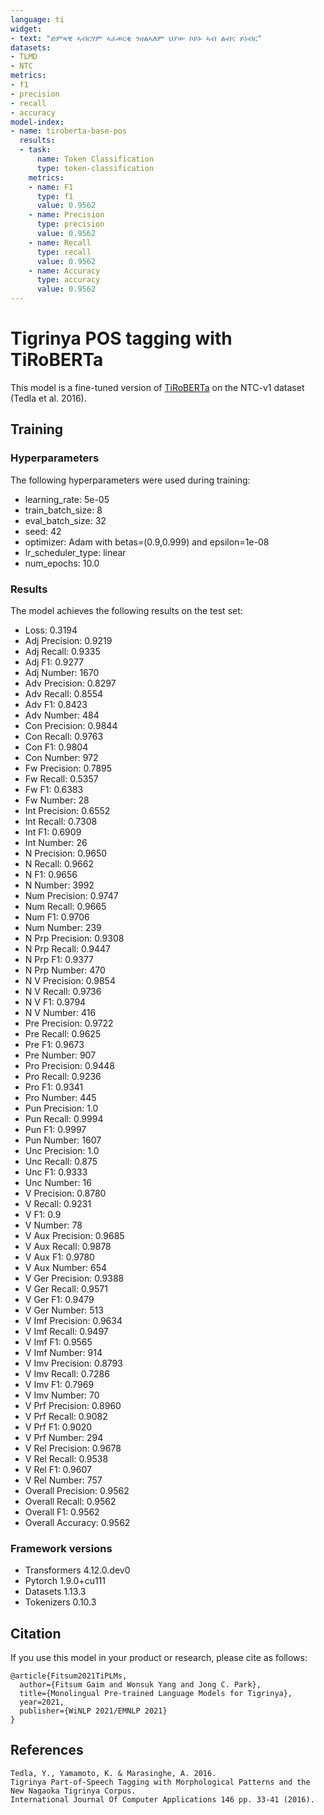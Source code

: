 ```yaml
---
language: ti
widget:
- text: "ድምጻዊ ኣብርሃም ኣፈወርቂ ንዘልኣለም ህያው ኮይኑ ኣብ ልብና ይነብር"
datasets:
- TLMD
- NTC
metrics:
- f1
- precision
- recall
- accuracy
model-index:
- name: tiroberta-base-pos
  results:
  - task:
      name: Token Classification
      type: token-classification
    metrics:
    - name: F1
      type: f1
      value: 0.9562
    - name: Precision
      type: precision
      value: 0.9562
    - name: Recall
      type: recall
      value: 0.9562
    - name: Accuracy
      type: accuracy
      value: 0.9562
---
```



# Tigrinya POS tagging with TiRoBERTa

This model is a fine-tuned version of [TiRoBERTa](https://huggingface.co/fgaim/tiroberta) on the NTC-v1 dataset (Tedla et al. 2016).

## Training

### Hyperparameters

The following hyperparameters were used during training:
- learning_rate: 5e-05
- train_batch_size: 8
- eval_batch_size: 32
- seed: 42
- optimizer: Adam with betas=(0.9,0.999) and epsilon=1e-08
- lr_scheduler_type: linear
- num_epochs: 10.0

### Results

The model achieves the following results on the test set:
- Loss: 0.3194
- Adj Precision: 0.9219
- Adj Recall: 0.9335
- Adj F1: 0.9277
- Adj Number: 1670
- Adv Precision: 0.8297
- Adv Recall: 0.8554
- Adv F1: 0.8423
- Adv Number: 484
- Con Precision: 0.9844
- Con Recall: 0.9763
- Con F1: 0.9804
- Con Number: 972
- Fw Precision: 0.7895
- Fw Recall: 0.5357
- Fw F1: 0.6383
- Fw Number: 28
- Int Precision: 0.6552
- Int Recall: 0.7308
- Int F1: 0.6909
- Int Number: 26
- N Precision: 0.9650
- N Recall: 0.9662
- N F1: 0.9656
- N Number: 3992
- Num Precision: 0.9747
- Num Recall: 0.9665
- Num F1: 0.9706
- Num Number: 239
- N Prp Precision: 0.9308
- N Prp Recall: 0.9447
- N Prp F1: 0.9377
- N Prp Number: 470
- N V Precision: 0.9854
- N V Recall: 0.9736
- N V F1: 0.9794
- N V Number: 416
- Pre Precision: 0.9722
- Pre Recall: 0.9625
- Pre F1: 0.9673
- Pre Number: 907
- Pro Precision: 0.9448
- Pro Recall: 0.9236
- Pro F1: 0.9341
- Pro Number: 445
- Pun Precision: 1.0
- Pun Recall: 0.9994
- Pun F1: 0.9997
- Pun Number: 1607
- Unc Precision: 1.0
- Unc Recall: 0.875
- Unc F1: 0.9333
- Unc Number: 16
- V Precision: 0.8780
- V Recall: 0.9231
- V F1: 0.9
- V Number: 78
- V Aux Precision: 0.9685
- V Aux Recall: 0.9878
- V Aux F1: 0.9780
- V Aux Number: 654
- V Ger Precision: 0.9388
- V Ger Recall: 0.9571
- V Ger F1: 0.9479
- V Ger Number: 513
- V Imf Precision: 0.9634
- V Imf Recall: 0.9497
- V Imf F1: 0.9565
- V Imf Number: 914
- V Imv Precision: 0.8793
- V Imv Recall: 0.7286
- V Imv F1: 0.7969
- V Imv Number: 70
- V Prf Precision: 0.8960
- V Prf Recall: 0.9082
- V Prf F1: 0.9020
- V Prf Number: 294
- V Rel Precision: 0.9678
- V Rel Recall: 0.9538
- V Rel F1: 0.9607
- V Rel Number: 757
- Overall Precision: 0.9562
- Overall Recall: 0.9562
- Overall F1: 0.9562
- Overall Accuracy: 0.9562

### Framework versions

- Transformers 4.12.0.dev0
- Pytorch 1.9.0+cu111
- Datasets 1.13.3
- Tokenizers 0.10.3


## Citation

If you use this model in your product or research, please cite as follows:

```
@article{Fitsum2021TiPLMs,
  author={Fitsum Gaim and Wonsuk Yang and Jong C. Park},
  title={Monolingual Pre-trained Language Models for Tigrinya},
  year=2021,
  publisher={WiNLP 2021/EMNLP 2021}
}
```


## References

```
Tedla, Y., Yamamoto, K. & Marasinghe, A. 2016.
Tigrinya Part-of-Speech Tagging with Morphological Patterns and the New Nagaoka Tigrinya Corpus.
International Journal Of Computer Applications 146 pp. 33-41 (2016).
```
